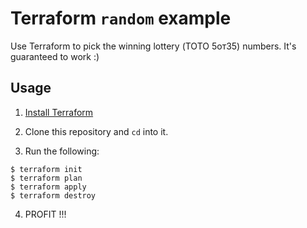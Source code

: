 # Terraform `random` example

Use Terraform to pick the winning lottery (ТОТО 5от35) numbers. It's guaranteed to work :)

## Usage

1. [Install Terraform](https://www.terraform.io/intro/getting-started/install.html)
2. Clone this repository and `cd` into it.

3. Run the following:

```
$ terraform init
$ terraform plan
$ terraform apply
$ terraform destroy
```

4. PROFIT !!!
